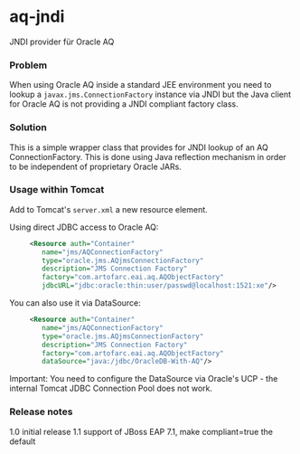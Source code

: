 # aq-jndi
JNDI provider für Oracle AQ

### Problem ###

When using Oracle AQ inside a standard JEE environment you need to lookup a `javax.jms.ConnectionFactory` instance via JNDI but the Java client for Oracle AQ is not providing a JNDI compliant factory class. 

### Solution ###

This is a simple wrapper class that provides for JNDI lookup of an AQ ConnectionFactory.
This is done using Java reflection mechanism in order to be independent of proprietary Oracle JARs.

### Usage within Tomcat ###

Add to Tomcat's `server.xml` a new resource element.

Using direct JDBC access to Oracle AQ:

```XML
	 <Resource auth="Container" 
	    name="jms/AQConnectionFactory" 
	    type="oracle.jms.AQjmsConnectionFactory" 
	    description="JMS Connection Factory" 
	    factory="com.artofarc.eai.aq.AQObjectFactory"
	    jdbcURL="jdbc:oracle:thin:user/passwd@localhost:1521:xe"/> 
```

You can also use it via DataSource:

```XML
	 <Resource auth="Container" 
	    name="jms/AQConnectionFactory" 
	    type="oracle.jms.AQjmsConnectionFactory" 
	    description="JMS Connection Factory" 
	    factory="com.artofarc.eai.aq.AQObjectFactory"
	    dataSource="java:/jdbc/OracleDB-With-AQ"/> 
```

Important: You need to configure the DataSource via Oracle's UCP - the internal Tomcat JDBC Connection Pool does not work.

### Release notes ###

1.0 initial release
1.1 support of JBoss EAP 7.1, make compliant=true the default
